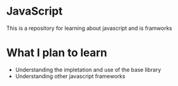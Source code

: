 # JavaScript 

This is a repository for learning about javascript and is framworks

# What I plan to learn

* Understanding the impletation and use of the base library 
* Understanding other javascript frameworks
